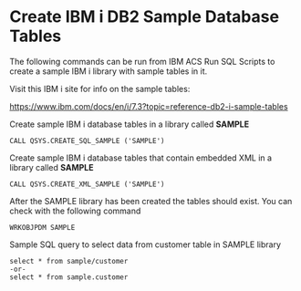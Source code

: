 # Create IBM i DB2 Sample Database Tables
The following commands can be run from IBM ACS Run SQL Scripts to create a sample IBM i library with sample tables in it. 

Visit this IBM i site for info on the sample tables:

https://www.ibm.com/docs/en/i/7.3?topic=reference-db2-i-sample-tables

Create sample IBM i database tables in a library called **SAMPLE**

```CALL QSYS.CREATE_SQL_SAMPLE ('SAMPLE')```

Create sample IBM i database tables that contain embedded XML in a library called **SAMPLE**

```CALL QSYS.CREATE_XML_SAMPLE ('SAMPLE')```

After the SAMPLE library has been created the tables should exist. You can check with the following command

```WRKOBJPDM SAMPLE```

Sample SQL query to select data from customer table in SAMPLE library

```
select * from sample/customer  
-or- 
select * from sample.customer  
```
